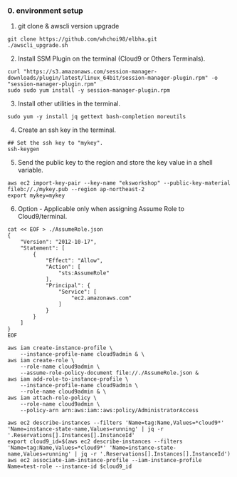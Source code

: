 ### 0. environment setup

1. git clone & awscli version upgrade

```
git clone https://github.com/whchoi98/elbha.git
./awscli_upgrade.sh

```

2. Install SSM Plugin on the terminal (Cloud9 or Others Terminals). 

```
curl "https://s3.amazonaws.com/session-manager-downloads/plugin/latest/linux_64bit/session-manager-plugin.rpm" -o "session-manager-plugin.rpm"
sudo sudo yum install -y session-manager-plugin.rpm

```

3. Install other utilities in the terminal.

```
sudo yum -y install jq gettext bash-completion moreutils

```

4. Create an ssh key in the terminal.

```
## Set the ssh key to "mykey".
ssh-keygen

```

5. Send the public key to the region and store the key value in a shell variable.

```
aws ec2 import-key-pair --key-name "eksworkshop" --public-key-material fileb://./mykey.pub --region ap-northeast-2
export mykey=mykey

```

6. Option - Applicable only when assigning Assume Role to Cloud9/terminal.

```
cat << EOF > ./AssumeRole.json
{
    "Version": "2012-10-17",
    "Statement": [
        {
            "Effect": "Allow",
            "Action": [
                "sts:AssumeRole"
            ],
            "Principal": {
                "Service": [
                    "ec2.amazonaws.com"
                ]
            }
        }
    ]
}
EOF

```

```
aws iam create-instance-profile \
    --instance-profile-name cloud9admin & \
aws iam create-role \
    --role-name cloud9admin \
    --assume-role-policy-document file://./AssumeRole.json &
aws iam add-role-to-instance-profile \
    --instance-profile-name cloud9admin \
    --role-name cloud9admin & \
aws iam attach-role-policy \
    --role-name cloud9admin \
    --policy-arn arn:aws:iam::aws:policy/AdministratorAccess

```

```
aws ec2 describe-instances --filters 'Name=tag:Name,Values=*cloud9*' 'Name=instance-state-name,Values=running' | jq -r '.Reservations[].Instances[].InstanceId'
export cloud9_id=$(aws ec2 describe-instances --filters 'Name=tag:Name,Values=*cloud9*' 'Name=instance-state-name,Values=running' | jq -r '.Reservations[].Instances[].InstanceId')
aws ec2 associate-iam-instance-profile --iam-instance-profile Name=test-role --instance-id $cloud9_id

```



